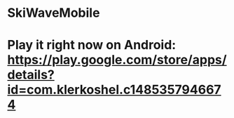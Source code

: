 # SkiWaveMobile
# Play it right now on Android: https://play.google.com/store/apps/details?id=com.klerkoshel.c1485357946674
